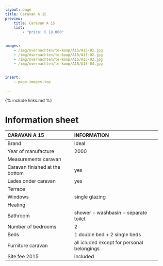 ```yaml
---
layout: page
title: Caravan A 15
preview: 
    title: Caravan A 15
    list:
        - "price: € 10.000"
        
        
images:
    - /img/overnachten/te-koop/A15/A15-01.jpg
    - /img/overnachten/te-koop/A15/A15-02.jpg
    - /img/overnachten/te-koop/A15/A15-03.jpg
    - /img/overnachten/te-koop/A15/A15-04.jpg
    
    
insert:
    - page-images-top
    
---
```


{% include links.md %}



# Information sheet


CARAVAN A 15                     | INFORMATION        | 
:------------------------------- |:----------  |
Brand                            |Ideal          
Year of manufacture              |2000        
Measurements caravan               |
Caravan finished at the bottom       |yes       
Lades onder caravan              |yes        
Terrace                           | 
Windows                            |single glazing
Heating                  |
Bathroom                        |shower - washbasin - separate toilet
Number of bedrooms              |2
Beds                 |1 double bed + 2 single beds
Furniture caravan                 |all icluded except for personal belongings
Site fee 2015       |included


                     
